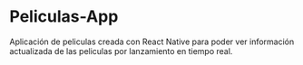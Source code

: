 # Peliculas-App
Aplicación de peliculas creada con React Native para poder ver información actualizada de las peliculas por lanzamiento en tiempo real.
